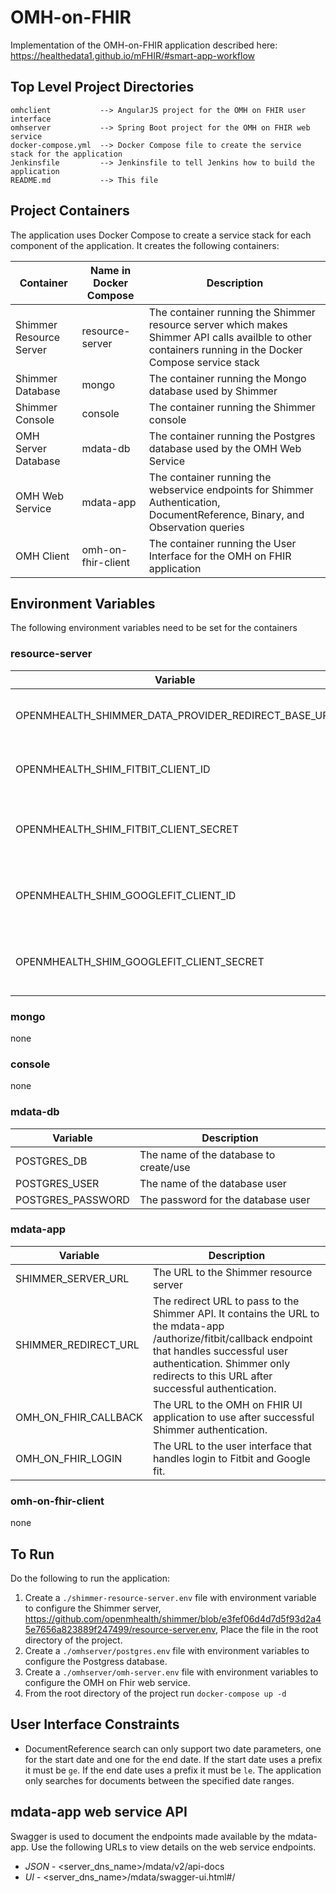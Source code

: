 # OMH-on-FHIR

Implementation of the OMH-on-FHIR application described here: https://healthedata1.github.io/mFHIR/#smart-app-workflow

## Top Level Project Directories
```
omhclient           --> AngularJS project for the OMH on FHIR user interface
omhserver           --> Spring Boot project for the OMH on FHIR web service
docker-compose.yml  --> Docker Compose file to create the service stack for the application
Jenkinsfile         --> Jenkinsfile to tell Jenkins how to build the application
README.md           --> This file
```

## Project Containers
The application uses Docker Compose to create a service stack for each component of the application.
It creates the following containers:

| Container | Name in Docker Compose | Description |
| --------- |----------------------|-----------|
| Shimmer Resource Server | resource-server | The container running the Shimmer resource server which makes Shimmer API calls availble to other containers running in the Docker Compose service stack |
| Shimmer Database | mongo | The container running the Mongo database used by Shimmer |
| Shimmer Console | console | The container running the Shimmer console |
| OMH Server Database | mdata-db | The container running the Postgres database used by the OMH Web Service |
| OMH Web Service | mdata-app | The container running the webservice endpoints for Shimmer Authentication, DocumentReference, Binary, and Observation queries |
| OMH Client | omh-on-fhir-client | The container running the User Interface for the OMH on FHIR application |

## Environment Variables
The following environment variables need to be set for the containers

### resource-server

| Variable | Description |
| -------- | ----------- |
| OPENMHEALTH_SHIMMER_DATA_PROVIDER_REDIRECT_BASE_URL | Base URL for Shimmer to use for OAuth redirects |
| OPENMHEALTH_SHIM_FITBIT_CLIENT_ID | Client ID for Shimmer to use for FitBit Authentication |
| OPENMHEALTH_SHIM_FITBIT_CLIENT_SECRET |  Client Secret for Shimmer to use for FitBit authentication |
| OPENMHEALTH_SHIM_GOOGLEFIT_CLIENT_ID | Client ID for Shimmer to use for Google Fit authentication |
| OPENMHEALTH_SHIM_GOOGLEFIT_CLIENT_SECRET | Client secret for Shimmer to use for Google Fit authentication |

### mongo
none

### console
none

### mdata-db

| Variable | Description |
| -------- | ----------- |
| POSTGRES_DB | The name of the database to create/use |
| POSTGRES_USER | The name of the database user |
| POSTGRES_PASSWORD | The password for the database user |

### mdata-app

| Variable | Description |
| -------- | ----------- |
| SHIMMER_SERVER_URL | The URL to the Shimmer resource server |
| SHIMMER_REDIRECT_URL | The redirect URL to pass to the Shimmer API. It contains the URL to the mdata-app /authorize/fitbit/callback endpoint that handles successful user authentication. Shimmer only redirects to this URL after successful authentication.  |
| OMH_ON_FHIR_CALLBACK | The URL to the OMH on FHIR UI application to use after successful Shimmer authentication.  |
| OMH_ON_FHIR_LOGIN | The URL to the user interface that handles login to Fitbit and Google fit. |

### omh-on-fhir-client
none

## To Run
Do the following to run the application:
1) Create a `./shimmer-resource-server.env` file with environment variable to configure the Shimmer server, https://github.com/openmhealth/shimmer/blob/e3fef06d4d7d5f93d2a45e7656a823889f247499/resource-server.env, Place the file in the root directory of the project.
2) Create a `./omhserver/postgres.env` file with environment variables to configure the Postgress database.
3) Create a `./omhserver/omh-server.env` file with environment variables to configure the OMH on Fhir web service.
4) From the root directory of the project run `docker-compose up -d`

## User Interface Constraints

- DocumentReference search can only support two date parameters, one for the start date and one for the end date.
If the start date uses a prefix it must be `ge`. If the end date uses a prefix it must be `le`. The application only searches for documents between the specified date ranges.

## mdata-app web service API
Swagger is used to document the endpoints made available by the mdata-app. Use the following URLs to view details on the web service endpoints.
- *JSON* - <server_dns_name>/mdata/v2/api-docs
- *UI* - <server_dns_name>/mdata/swagger-ui.html#/